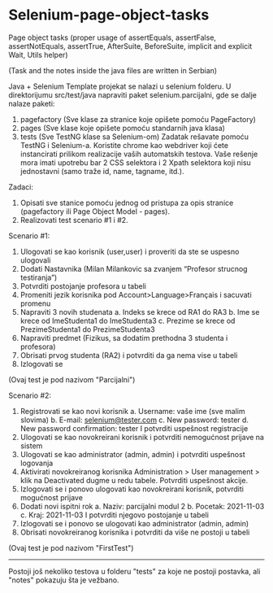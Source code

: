 # Selenium-page-object-tasks
Page object tasks (proper usage of assertEquals, assertFalse, assertNotEquals, assertTrue, AfterSuite, BeforeSuite, implicit and explicit Wait, Utils helper)

(Task and the notes inside the java files are written in Serbian)

Java + Selenium
Template projekat se nalazi u selenium folderu.
U direktorijumu src/test/java napraviti paket selenium.parcijalni, gde se dalje nalaze paketi:
1. pagefactory (Sve klase za stranice koje opišete pomoću PageFactory)
2. pages (Sve klase koje opišete pomoću standarnih java klasa)
3. tests (Sve TestNG klase sa Selenium-om)
Zadatak rešavate pomoću TestNG i Selenium-a. Koristite chrome kao webdriver koji ćete
instancirati prilikom realizacije vaših automatskih testova.
Vaše rešenje mora imati upotrebu bar 2 CSS selektora i 2 Xpath selektora koji nisu jednostavni
(samo traže id, name, tagname, itd.).

Zadaci:
1. Opisati sve stanice pomoću jednog od pristupa za opis stranice (pagefactory ili Page
Object Model - pages).
2. Realizovati test scenario #1 i #2.

Scenario #1: 
1. Ulogovati se kao korisnik (user,user) i proveriti da ste se uspesno ulogovali
2. Dodati Nastavnika (Milan Milankovic sa zvanjem “Profesor strucnog testiranja”)
3. Potvrditi postojanje profesora u tabeli
4. Promeniti jezik korisnika pod Account>Language>Français i sacuvati promenu
5. Napraviti 3 novih studenata
a. Indeks se krece od RA1 do RA3
b. Ime se krece od ImeStudenta1 do ImeStudenta3
c. Prezime se krece od PrezimeStudenta1 do PrezimeStudenta3
6. Napraviti predmet (Fizikus, sa dodatim prethodna 3 studenta i profesora)
7. Obrisati prvog studenta (RA2) i potvrditi da ga nema vise u tabeli
8. Izlogovati se

(Ovaj test je pod nazivom "Parcijalni")

Scenario #2: 
1. Registrovati se kao novi korisnik 
a. Username: vaše ime (sve malim slovima)
b. E-mail: selenium@tester.com
c. New password: tester
d. New password confirmation: tester
I potvrditi uspešnost registracije 
2. Ulogovati se kao novokreirani korisnik i potvrditi nemogućnost prijave na sistem 
3. Ulogovati se kao administrator (admin, admin) i potvrditi uspešnost logovanja 
4. Aktivirati novokreiranog korisnika Administration > User management > klik na
Deactivated dugme u redu tabele. Potvrditi uspešnost akcije. 
5. Izlogovati se i ponovo ulogovati kao novokreirani korisnik, potvrditi mogućnost prijave
6. Dodati novi ispitni rok
a. Naziv: parcijalni modul 2
b. Pocetak: 2021-11-03
c. Kraj: 2021-11-03
I potvrditi njegovo postojanje u tabeli
7. Izlogovati se i ponovo se ulogovati kao administrator (admin, admin)
8. Obrisati novokreiranog korisnika i potvrditi da više ne postoji u tabeli

(Ovaj test je pod nazivom "FirstTest")

*******************

Postoji još nekoliko testova u folderu "tests" za koje ne postoji postavka, ali "notes" pokazuju šta je vežbano.
